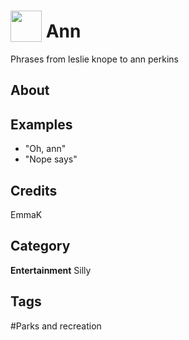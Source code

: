 # <img src="https://raw.githack.com/FortAwesome/Font-Awesome/master/svgs/solid/robot.svg" card_color="#40DBB0" width="50" height="50" style="vertical-align:bottom"/> Ann
Phrases from leslie knope to ann perkins

## About


## Examples
* "Oh, ann"
* "Nope says"

## Credits
EmmaK

## Category
**Entertainment**
Silly

## Tags
#Parks and recreation

